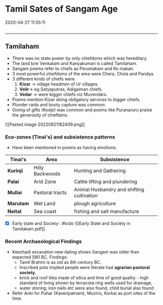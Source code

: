 # Tamil Sates of Sangam Age
2020-04-27 11:55:11

```toc
```
---


##  Tamilaham
-   There was no state power by only chiefdoms which was hereditary.
-   The land b/w Venkatam and Kanyakumari is called Tamilaham.
-   Sangam poems refer to chiefs as Perumakam and Ko makan.
-   3 most powerful chiefdoms of the area were Chera, Chola and Pandya.
-   3 different kinds of chiefs were 
	1. **Kizar** → village headmen of Ur villages. 
	2. **Velir**→ eg Satyaputras, Adigaiman chiefs. 
	3. **Vedar** → were bigger chiefs viz Muvendars.
-   Poems mention Kizar doing obligatory services to bigger chiefs.
-   Plunder raids and booty capture was common.
-   Giving of gifts (Kodai) was common and poems like Puranaruru praise the generosity of chieftains.

![[Pasted image 20220921182409.png]]

###  Eco-zones (Tinai's) and subsistence patterns
- Have been mentioned in poems as having emotions.

| **Tinai's** | **Area**        | **Subsistence**                           |
|--------------|-----------------|-------------------------------------------|
| **Kurinji**  | Hilly Backwoods | Hunting and Gathering                     |
| **Palai**        | Arid Zone       | Cattle lifting and plundering             |
| **Mullai**       | Pastoral tracts | Animal Husbandry and shifting cultivation |
| **Marutam**      | Wet Land        | plough agriculture                        |
| **Neital**       | Sea coast       | fishing and salt manufacture              |
 

 - [x] Early state and Society : #todo
![[Early State and Society in Tamilakam.pdf]]


###  Recent Archaeological Findings 
-   Keezhadi excavation new dating shows Sangam was older than expected 580 BC. Findings:
    -   Tamil Brahmi is as old as 6th century BC.
    -   Inscribed pots implied people were literate had **agrarian pastoral society**,
    -   brick and roof tiles made of silica and lime of good quality - high standard of living shown by terracota ring wells used for drainage,
    -   water storing; iron nails etc were also found, child burial also found
-   Refer Anki for Puhar (Kaveripatnam), Muziris, Korkai as port sites of the time.



